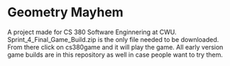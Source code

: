# Geometry Mayhem
A project made for CS 380 Software Enginnering at CWU. Sprint_4_Final_Game_Build.zip is the only file needed to be downloaded. From there click on cs380game and it will play the game. All early version game builds are in this repository as well in case people want to try them.
